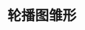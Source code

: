 <script setup>
import ScrollSnap from './components/ScrollSnap.vue'
</script>

# 轮播图雏形

<ScrollSnap />
